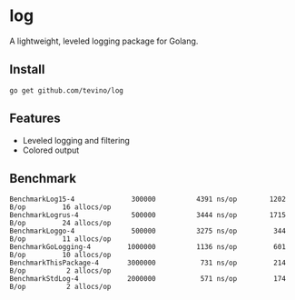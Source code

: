 # log
A lightweight, leveled logging package for Golang.


## Install
`go get github.com/tevino/log`


## Features
- Leveled logging and filtering
- Colored output


## Benchmark
```
BenchmarkLog15-4              300000          4391 ns/op        1202 B/op         16 allocs/op
BenchmarkLogrus-4             500000          3444 ns/op        1715 B/op         24 allocs/op
BenchmarkLoggo-4              500000          3275 ns/op         344 B/op         11 allocs/op
BenchmarkGoLogging-4         1000000          1136 ns/op         601 B/op         10 allocs/op
BenchmarkThisPackage-4       3000000           731 ns/op         214 B/op          2 allocs/op
BenchmarkStdLog-4            2000000           571 ns/op         174 B/op          2 allocs/op
```

